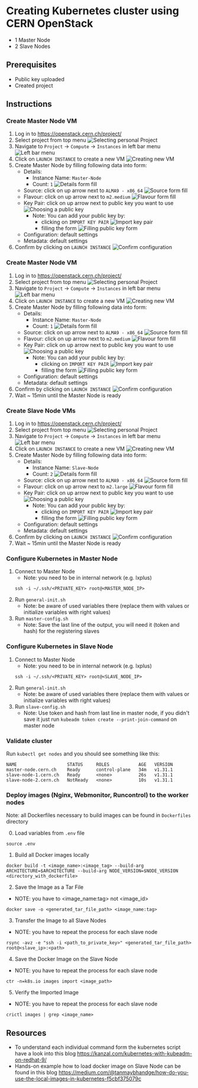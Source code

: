 # Creating Kubernetes cluster using CERN OpenStack

- 1 Master Node
- 2 Slave Nodes

## Prerequisites

- Public key uploaded
- Created project

## Instructions

### Create Master Node VM

1. Log in to https://openstack.cern.ch/project/
2. Select project from top menu
   ![Selecting personal Project](assets/project.png)
3. Navigate to `Project` -> `Compute` -> `Instances` in left bar menu
   ![Left bar menu](assets/instances.png)
4. Click on `LAUNCH INSTANCE` to create a new VM
   ![Creating new VM](assets/launch_instance.png)
5. Create Master Node by filling following data into form:
   - Details: 
      - Instance Name: `Master-Node`
      - Count: `1`
   ![Details form fill](assets/master_details.png)
   - Source: click on up arrow next to `ALMA9 - x86_64`
   ![Source form fill](assets/source.png)
   - Flavour: click on up arrow next to `m2.medium`
   ![Flavour form fill](assets/master_flavour.png)
   - Key Pair: click on up arrow next to public key you want to use
   ![Choosing a public key](assets/key_pair.png)
     - Note: You can add your public key by: 
       - clicking on `IMPORT KEY PAIR`
       ![Import key pair](assets/add_key.png)
       - filling the form
       ![Filling public key form](assets/public_key.png)
   - Configuration: default settings
   - Metadata: default settings
6. Confirm by clicking on `LAUNCH INSTANCE`
   ![Confirm configuration](assets/launch.png)

### Create Master Node VM

1. Log in to https://openstack.cern.ch/project/
2. Select project from top menu
   ![Selecting personal Project](assets/project.png)
3. Navigate to `Project` -> `Compute` -> `Instances` in left bar menu
   ![Left bar menu](assets/instances.png)
4. Click on `LAUNCH INSTANCE` to create a new VM
   ![Creating new VM](assets/launch_instance.png)
5. Create Master Node by filling following data into form:
   - Details:
      - Instance Name: `Master-Node`
      - Count: `1`
        ![Details form fill](assets/master_details.png)
   - Source: click on up arrow next to `ALMA9 - x86_64`
     ![Source form fill](assets/source.png)
   - Flavour: click on up arrow next to `m2.medium`
     ![Flavour form fill](assets/master_flavour.png)
   - Key Pair: click on up arrow next to public key you want to use
     ![Choosing a public key](assets/key_pair.png)
      - Note: You can add your public key by:
         - clicking on `IMPORT KEY PAIR`
           ![Import key pair](assets/add_key.png)
         - filling the form
           ![Filling public key form](assets/public_key.png)
   - Configuration: default settings
   - Metadata: default settings
6. Confirm by clicking on `LAUNCH INSTANCE`
   ![Confirm configuration](assets/launch.png)
7. Wait ~ 15min until the Master Node is ready

### Create Slave Node VMs

1. Log in to https://openstack.cern.ch/project/
2. Select project from top menu
   ![Selecting personal Project](assets/project.png)
3. Navigate to `Project` -> `Compute` -> `Instances` in left bar menu
   ![Left bar menu](assets/instances.png)
4. Click on `LAUNCH INSTANCE` to create a new VM
   ![Creating new VM](assets/launch_instance.png)
5. Create Master Node by filling following data into form:
   - Details:
      - Instance Name: `Slave-Node`
      - Count: `2`
        ![Details form fill](assets/slave_details.png)
   - Source: click on up arrow next to `ALMA9 - x86_64`
     ![Source form fill](assets/source.png)
   - Flavour: click on up arrow next to `m2.large`
     ![Flavour form fill](assets/slave_flavour.png)
   - Key Pair: click on up arrow next to public key you want to use
     ![Choosing a public key](assets/key_pair.png)
      - Note: You can add your public key by:
         - clicking on `IMPORT KEY PAIR`
           ![Import key pair](assets/add_key.png)
         - filling the form
           ![Filling public key form](assets/public_key.png)
   - Configuration: default settings
   - Metadata: default settings
6. Confirm by clicking on `LAUNCH INSTANCE`
   ![Confirm configuration](assets/launch.png)
7. Wait ~ 15min until the Master Node is ready

### Configure Kubernetes in Master Node

1. Connect to Master Node
   - Note: you need to be in internal network (e.g. lxplus)
   ```shell
   ssh -i ~/.ssh/<PRIVATE_KEY> root@<MASTER_NODE_IP>
   ```
2. Run `general-init.sh` 
   - Note: be aware of used variables there (replace them with values or initialize variables with right values)
3. Run `master-config.sh`
   - Note: Save the last line of the output, you will need it (token and hash) for the registering slaves

### Configure Kubernetes in Slave Node

1. Connect to Master Node
   - Note: you need to be in internal network (e.g. lxplus)
   ```shell
   ssh -i ~/.ssh/<PRIVATE_KEY> root@<SLAVE_NODE_IP>
   ```
2. Run `general-init.sh`
   - Note: be aware of used variables there (replace them with values or initialize variables with right values)
3. Run `slave-config.sh`
   - Note: Use token and hash from last line in master node, if you didn't save it just run `kubeadm token create --print-join-command` on master node

### Validate cluster

Run `kubectl get nodes` and you should see something like this:

```text
NAME                   STATUS     ROLES           AGE   VERSION
master-node.cern.ch    Ready      control-plane   34m   v1.31.1
slave-node-1.cern.ch   Ready      <none>          26s   v1.31.1
slave-node-2.cern.ch   NotReady   <none>          10s   v1.31.1
```


### Deploy images (Nginx, Webmonitor, Runcontrol) to the worker nodes

Note: all Dockerfiles necessary to build images can be found in `Dockerfiles` directory

0. Load variables from `.env` file
```shell
source .env
```
1. Build all Docker images locally
```shell
docker build -t <image_name>:<image_tag> --build-arg ARCHITECTURE=$ARCHITECTURE --build-arg NODE_VERSION=$NODE_VERSION <directory_with_dockerfile>
```
2. Save the Image as a Tar File
- NOTE: you have to <image_name:tag> not <image_id>
```shell
docker save -o <generated_tar_file_path> <image_name:tag>
```
3. Transfer the Image to all Slave Nodes
- NOTE: you have to repeat the process for each slave node
```shell
rsync -avz -e "ssh -i <path_to_private_key>" <generated_tar_file_path> root@<slave_ip>:<path>
```
4. Save the Docker Image on the Slave Node
- NOTE: you have to repeat the process for each slave node
```shell
ctr -n=k8s.io images import <image_path>
```
5. Verify the Imported Image
- NOTE: you have to repeat the process for each slave node
```shell
crictl images | grep <image_name>
```

## Resources

- To understand each individual command form the kubernetes script have a look into this blog https://kanzal.com/kubernetes-with-kubeadm-on-redhat-9/
- Hands-on example how to load docker image on Slave Node can be found in this blog https://medium.com/@tanmaybhandge/how-do-you-use-the-local-images-in-kubernetes-f5cbf375079c